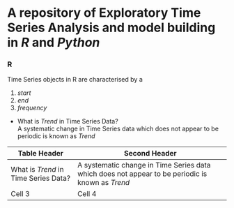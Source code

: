 # A repository of Exploratory Time Series Analysis and model building in *R* and *Python* 

### R

Time Series objects in R are characterised by a 
1. *start*
2. *end*
3. *frequency*

* What is *Trend* in Time Series Data?\
A systematic change in Time Series data which does not appear to be periodic is known as *Trend* 


Table Header  | Second Header
------------- | -------------
What is *Trend* in Time Series Data?    | A systematic change in Time Series data which does not appear to be periodic is known as *Trend*
Cell 3        | Cell 4